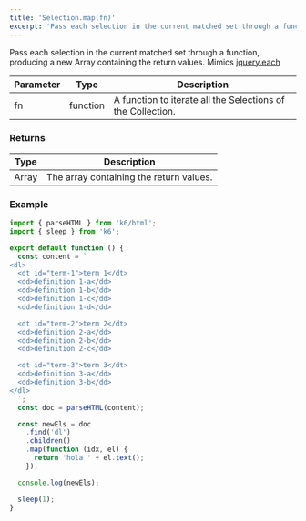 ```yaml
---
title: 'Selection.map(fn)'
excerpt: 'Pass each selection in the current matched set through a function, producing a new Array containing the return values.'
---
```


Pass each selection in the current matched set through a function, producing a new Array containing the return values.
Mimics [jquery.each](https://api.jquery.com/each/)

| Parameter | Type     | Description                                                 |
| --------- | -------- | ----------------------------------------------------------- |
| fn        | function | A function to iterate all the Selections of the Collection. |

### Returns

| Type  | Description                             |
| ----- | --------------------------------------- |
| Array | The array containing the return values. |

### Example

<CodeGroup labels={[]}>

```javascript
import { parseHTML } from 'k6/html';
import { sleep } from 'k6';

export default function () {
  const content = `
<dl>
  <dt id="term-1">term 1</dt>
  <dd>definition 1-a</dd>
  <dd>definition 1-b</dd>
  <dd>definition 1-c</dd>
  <dd>definition 1-d</dd>

  <dt id="term-2">term 2</dt>
  <dd>definition 2-a</dd>
  <dd>definition 2-b</dd>
  <dd>definition 2-c</dd>

  <dt id="term-3">term 3</dt>
  <dd>definition 3-a</dd>
  <dd>definition 3-b</dd>
</dl>
  `;
  const doc = parseHTML(content);

  const newEls = doc
    .find('dl')
    .children()
    .map(function (idx, el) {
      return 'hola ' + el.text();
    });

  console.log(newEls);

  sleep(1);
}
```

</CodeGroup>
